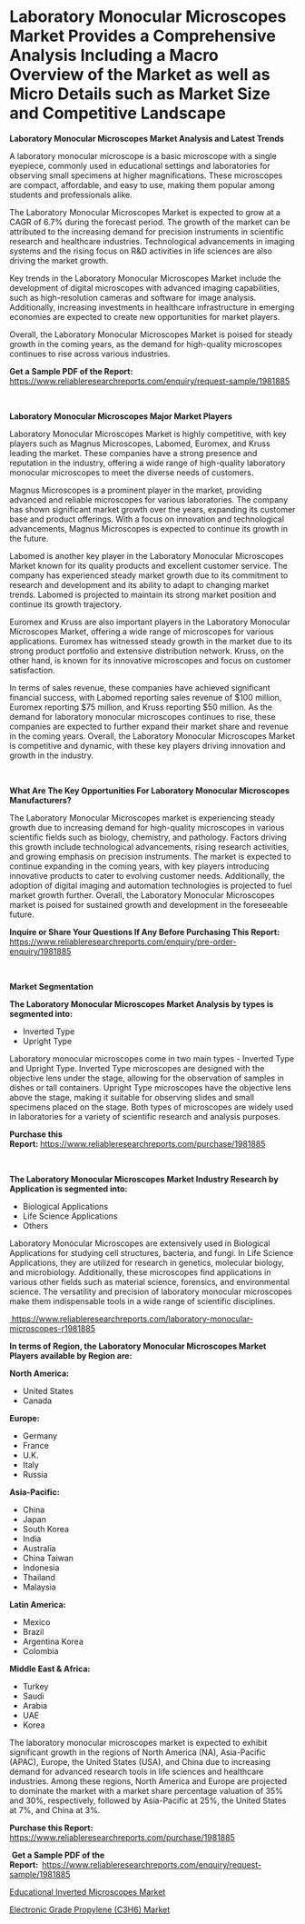 <p><h1>Laboratory Monocular Microscopes Market Provides a Comprehensive Analysis Including a Macro Overview of the Market as well as Micro Details such as Market Size and Competitive Landscape</h1></p><p><strong>Laboratory Monocular Microscopes Market Analysis and Latest Trends</strong></p>
<p><p>A laboratory monocular microscope is a basic microscope with a single eyepiece, commonly used in educational settings and laboratories for observing small specimens at higher magnifications. These microscopes are compact, affordable, and easy to use, making them popular among students and professionals alike.</p><p>The Laboratory Monocular Microscopes Market is expected to grow at a CAGR of 6.7% during the forecast period. The growth of the market can be attributed to the increasing demand for precision instruments in scientific research and healthcare industries. Technological advancements in imaging systems and the rising focus on R&D activities in life sciences are also driving the market growth.</p><p>Key trends in the Laboratory Monocular Microscopes Market include the development of digital microscopes with advanced imaging capabilities, such as high-resolution cameras and software for image analysis. Additionally, increasing investments in healthcare infrastructure in emerging economies are expected to create new opportunities for market players.</p><p>Overall, the Laboratory Monocular Microscopes Market is poised for steady growth in the coming years, as the demand for high-quality microscopes continues to rise across various industries.</p></p>
<p><strong>Get a Sample PDF of the Report:&nbsp;</strong> <a href="https://www.reliableresearchreports.com/enquiry/request-sample/1981885">https://www.reliableresearchreports.com/enquiry/request-sample/1981885</a></p>
<p>&nbsp;</p>
<p><strong>Laboratory Monocular Microscopes Major Market Players</strong></p>
<p><p>Laboratory Monocular Microscopes Market is highly competitive, with key players such as Magnus Microscopes, Labomed, Euromex, and Kruss leading the market. These companies have a strong presence and reputation in the industry, offering a wide range of high-quality laboratory monocular microscopes to meet the diverse needs of customers.</p><p>Magnus Microscopes is a prominent player in the market, providing advanced and reliable microscopes for various laboratories. The company has shown significant market growth over the years, expanding its customer base and product offerings. With a focus on innovation and technological advancements, Magnus Microscopes is expected to continue its growth in the future.</p><p>Labomed is another key player in the Laboratory Monocular Microscopes Market known for its quality products and excellent customer service. The company has experienced steady market growth due to its commitment to research and development and its ability to adapt to changing market trends. Labomed is projected to maintain its strong market position and continue its growth trajectory.</p><p>Euromex and Kruss are also important players in the Laboratory Monocular Microscopes Market, offering a wide range of microscopes for various applications. Euromex has witnessed steady growth in the market due to its strong product portfolio and extensive distribution network. Kruss, on the other hand, is known for its innovative microscopes and focus on customer satisfaction.</p><p>In terms of sales revenue, these companies have achieved significant financial success, with Labomed reporting sales revenue of $100 million, Euromex reporting $75 million, and Kruss reporting $50 million. As the demand for laboratory monocular microscopes continues to rise, these companies are expected to further expand their market share and revenue in the coming years. Overall, the Laboratory Monocular Microscopes Market is competitive and dynamic, with these key players driving innovation and growth in the industry.</p></p>
<p>&nbsp;</p>
<p><strong>What Are The Key Opportunities For Laboratory Monocular Microscopes Manufacturers?</strong></p>
<p><p>The Laboratory Monocular Microscopes market is experiencing steady growth due to increasing demand for high-quality microscopes in various scientific fields such as biology, chemistry, and pathology. Factors driving this growth include technological advancements, rising research activities, and growing emphasis on precision instruments. The market is expected to continue expanding in the coming years, with key players introducing innovative products to cater to evolving customer needs. Additionally, the adoption of digital imaging and automation technologies is projected to fuel market growth further. Overall, the Laboratory Monocular Microscopes market is poised for sustained growth and development in the foreseeable future.</p></p>
<p><strong>Inquire or Share Your Questions If Any Before Purchasing This Report:</strong> <a href="https://www.reliableresearchreports.com/enquiry/pre-order-enquiry/1981885">https://www.reliableresearchreports.com/enquiry/pre-order-enquiry/1981885</a></p>
<p>&nbsp;</p>
<p><strong>Market Segmentation</strong></p>
<p><strong>The Laboratory Monocular Microscopes Market Analysis by types is segmented into:</strong></p>
<p><ul><li>Inverted Type</li><li>Upright Type</li></ul></p>
<p><p>Laboratory monocular microscopes come in two main types - Inverted Type and Upright Type. Inverted Type microscopes are designed with the objective lens under the stage, allowing for the observation of samples in dishes or tall containers. Upright Type microscopes have the objective lens above the stage, making it suitable for observing slides and small specimens placed on the stage. Both types of microscopes are widely used in laboratories for a variety of scientific research and analysis purposes.</p></p>
<p><strong>Purchase this Report:&nbsp;</strong><a href="https://www.reliableresearchreports.com/purchase/1981885">https://www.reliableresearchreports.com/purchase/1981885</a></p>
<p>&nbsp;</p>
<p><strong>The Laboratory Monocular Microscopes Market Industry Research by Application is segmented into:</strong></p>
<p><ul><li>Biological Applications</li><li>Life Science Applications</li><li>Others</li></ul></p>
<p><p>Laboratory Monocular Microscopes are extensively used in Biological Applications for studying cell structures, bacteria, and fungi. In Life Science Applications, they are utilized for research in genetics, molecular biology, and microbiology. Additionally, these microscopes find applications in various other fields such as material science, forensics, and environmental science. The versatility and precision of laboratory monocular microscopes make them indispensable tools in a wide range of scientific disciplines.</p></p>
<p><a href="https://www.reliableresearchreports.com/laboratory-monocular-microscopes-r1981885">&nbsp;https://www.reliableresearchreports.com/laboratory-monocular-microscopes-r1981885</a></p>
<p><strong>In terms of Region, the Laboratory Monocular Microscopes Market Players available by Region are:</strong></p>
<p>
    <p> <strong> North America: </strong>
        <ul>
            <li>United States</li>
            <li>Canada</li>
        </ul>
        </p> 
    <p> <strong> Europe: </strong>
        <ul>
            <li>Germany</li>
            <li>France</li>
            <li>U.K.</li>
            <li>Italy</li>
            <li>Russia</li>
        </ul>
        </p> 
    <p> <strong> Asia-Pacific: </strong>
        <ul>
            <li>China</li>
            <li>Japan</li>
            <li>South Korea</li>
            <li>India</li>
            <li>Australia</li>
            <li>China Taiwan</li>
            <li>Indonesia</li>
            <li>Thailand</li>
            <li>Malaysia</li>
        </ul>
        </p> 
    <p> <strong> Latin America: </strong>
        <ul>
            <li>Mexico</li>
            <li>Brazil</li>
            <li>Argentina Korea</li>
            <li>Colombia</li>
        </ul>
        </p> 
    <p> <strong> Middle East & Africa: </strong>
        <ul>
            <li>Turkey</li>
            <li>Saudi</li>
            <li>Arabia</li>
            <li>UAE</li>
            <li>Korea</li>
        </ul>
    </p>
    </p>
<p><p>The laboratory monocular microscopes market is expected to exhibit significant growth in the regions of North America (NA), Asia-Pacific (APAC), Europe, the United States (USA), and China due to increasing demand for advanced research tools in life sciences and healthcare industries. Among these regions, North America and Europe are projected to dominate the market with a market share percentage valuation of 35% and 30%, respectively, followed by Asia-Pacific at 25%, the United States at 7%, and China at 3%.</p></p>
<p><strong>Purchase this Report: </strong><a href="https://www.reliableresearchreports.com/purchase/1981885">https://www.reliableresearchreports.com/purchase/1981885</a></p>
<p>&nbsp;<strong>Get a Sample PDF of the Report:&nbsp;&nbsp;</strong><a href="https://www.reliableresearchreports.com/enquiry/request-sample/1981885">https://www.reliableresearchreports.com/enquiry/request-sample/1981885</a></p>
<p><strong></strong></p>
<p><p><a href="https://github.com/RoccoManning/Market-Research-Report-List-4/blob/main/educational-inverted-microscopes-market.md">Educational Inverted Microscopes Market</a></p><p><a href="https://sudsy-motorcycle-bbc.notion.site/Electronic-Grade-Propylene-C3H6-Market-Comprehensive-Assessment-by-Type-Application-and-Geograp-a6084dd6ad4f435f99103529bdb783b2">Electronic Grade Propylene (C3H6) Market</a></p></p>